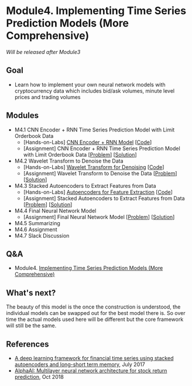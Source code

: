 # Module4. Implementing Time Series Prediction Models (More Comprehensive)

*Will be released after Module3*

## Goal
- Learn how to implement your own neural network models with cryptocurrency data which includes bid/ask volumes, minute level prices and trading volumes 

## Modules
- M4.1 CNN Encoder + RNN Time Series Prediction Model with Limit Orderbook Data
    - [Hands-on-Labs] [CNN Encoder + RNN Model]() [[Code]()]
    - [Assignment] CNN Encoder + RNN Time Series Prediction Model with Limit Orderbook Data [[Problem]()] [[Solution]()]
- M4.2 Wavelet Transform to Denoise the Data
    - [Hands-on-Labs] [Wavelet Transform for Denoising]() [[Code]()]
    - [Assignment] Wavelet Transform to Denoise the Data [[Problem]()] [[Solution]()]
- M4.3 Stacked Autoencoders to Extract Features from Data 
    - [Hands-on-Labs] [Autoencoders for Feature Extraction]() [[Code]()]
    - [Assignment] Stacked Autoencoders to Extract Features from Data [[Problem]()] [[Solution]()]
- M4.4 Final Neural Network Model
    - [Assignment] Final Neural Network Model [[Problem]()] [[Solution]()]
- M4.5 Summarizing
- M4.6 Assignment
- M4.7 Slack Discussion

## Q&A
- Module4. [Implementing Time Series Prediction Models (More Comprehensive)](../Q&A/Module4.md)

## What's next?
The beauty of this model is the once the construction is understood, the individual models can be swapped out for the best model there is. So over time the actual models used here will be different but the core framework will still be the same.

## References
- [A deep learning framework for financial time series using stacked autoencoders and long-short term memory](https://journals.plos.org/plosone/article?id=10.1371/journal.pone.0180944), July 2017
- [AlphaAI: Multilayer neural network architecture for stock return prediction](https://github.com/VivekPa/AlphaAI?utm_source=mybridge&utm_medium=blog&utm_campaign=read_more#neural-network-model), Oct 2018